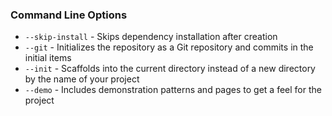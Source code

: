 ### Command Line Options
* `--skip-install` - Skips dependency installation after creation
* `--git` - Initializes the repository as a Git repository and commits in the initial items
* `--init` - Scaffolds into the current directory instead of a new directory by the name of your project
* `--demo` - Includes demonstration patterns and pages to get a feel for the project